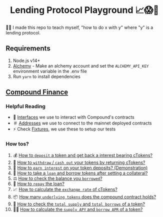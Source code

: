 <h1 align="center">Lending Protocol Playground 📈😱🚀</h1>

🙋‍♂️ I made this repo to teach myself, "how to do x with y" where "y" is a lending protocol.

## Requirements

1. Node.js v14+
2. [Alchemy](http://alchemyapi.io/) - Make an alchemy account and set the `ALCHEMY_API_KEY` environment variable in the .env file
3. Run `yarn` to install dependencies

## [Compound Finance](https://compound.finance/)

### Helpful Reading

- 💽 [Interfaces](https://github.com/DakshMiglani/lending-protocol-playground/tree/main/contracts/compound) we use to interact with Compound's contracts
- ＃ [Addresses](https://github.com/DakshMiglani/lending-protocol-playground/blob/main/test/compound/utils/consts.ts#L1) we use to connect to the mainnet deployed contracts
- ⚡️ Check [Fixtures](https://github.com/DakshMiglani/lending-protocol-playground/blob/main/test/compound/utils/fixtures.ts#L24), we use these to setup our tests

### How tos?

1. 💰 [How to `deposit` a token and get back a interest bearing cTokens?](https://github.com/DakshMiglani/lending-protocol-playground/blob/main/test/compound/01_deposits.test.ts#L19)
2. 💸 [How to `withdraw` / `cash out` your tokens by returning cTokens?](https://github.com/DakshMiglani/lending-protocol-playground/blob/main/test/compound/01_deposits.test.ts#L36)
3. 🤔 [How to `earn interest` on your token deposits? (Demonstration)](https://github.com/DakshMiglani/lending-protocol-playground/blob/main/test/compound/01_deposits.test.ts#L65)
4. 🏦 [How to take a `loan` and borrow tokens after setting a collateral?](https://github.com/DakshMiglani/lending-protocol-playground/blob/main/test/compound/02_borrow.test.ts#L22)
5. ⚖️ [How to check the balance you `borrowed`?](https://github.com/DakshMiglani/lending-protocol-playground/blob/main/test/compound/02_borrow.test.ts#L40)
6. 🥳 [How to `repay` the loan?](https://github.com/DakshMiglani/lending-protocol-playground/blob/main/test/compound/02_borrow.test.ts#L45)
7. 📈 [How to calculate the `exchange rate` of cTokens?](https://github.com/DakshMiglani/lending-protocol-playground/blob/main/test/compound/03_prices.test.ts#L20)
8. 📦 [How many `underlying tokens` does the compound contract holds?](https://github.com/DakshMiglani/lending-protocol-playground/blob/main/test/compound/03_prices.test.ts#L39)
9. 🧐 [How to check the `total supply` and `total borrows` of a token?](https://github.com/DakshMiglani/lending-protocol-playground/blob/main/test/compound/03_prices.test.ts#L44)
10. 🙋‍♂️ [How to calculate the `supply APY` and `borrow APR` of a token?](https://github.com/DakshMiglani/lending-protocol-playground/blob/main/test/compound/03_prices.test.ts#L51)
